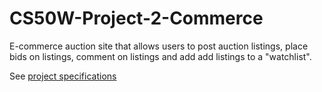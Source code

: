 # CS50W-Project-2-Commerce

E-commerce auction site that allows users to post auction listings, place bids on listings, comment on listings and add add listings to a "watchlist".

See [project specifications](https://cs50.harvard.edu/web/2020/projects/2/commerce/)
